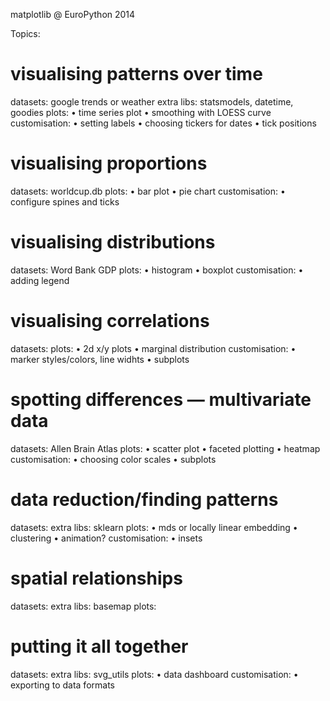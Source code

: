 matplotlib @ EuroPython 2014

Topics:

# visualising patterns over time

datasets: google trends or weather
extra libs: statsmodels, datetime, goodies 
plots:
  • time series plot
  • smoothing with LOESS curve
customisation:
  • setting labels
  • choosing tickers for dates
  • tick positions

# visualising proportions

datasets: worldcup.db
plots:
  • bar plot
  • pie chart
customisation:
  • configure spines and ticks

# visualising distributions

datasets: Word Bank GDP
plots:
  • histogram
  • boxplot
customisation:
  • adding legend

# visualising correlations

datasets:
plots:
   • 2d x/y plots
   • marginal distribution
customisation:
   • marker styles/colors, line widhts
   • subplots

# spotting differences — multivariate data 

datasets: Allen Brain Atlas
plots:
  • scatter plot
  • faceted plotting
  • heatmap
customisation: 
  • choosing color scales
  • subplots

# data reduction/finding patterns 

datasets:
extra libs: sklearn
plots:
  • mds or locally linear embedding
  • clustering
  • animation?
customisation:
  • insets

# spatial relationships

datasets:
extra libs: basemap
plots:

# putting it all together

datasets:
extra libs: svg_utils
plots:
  • data dashboard
customisation:
  • exporting to data formats
